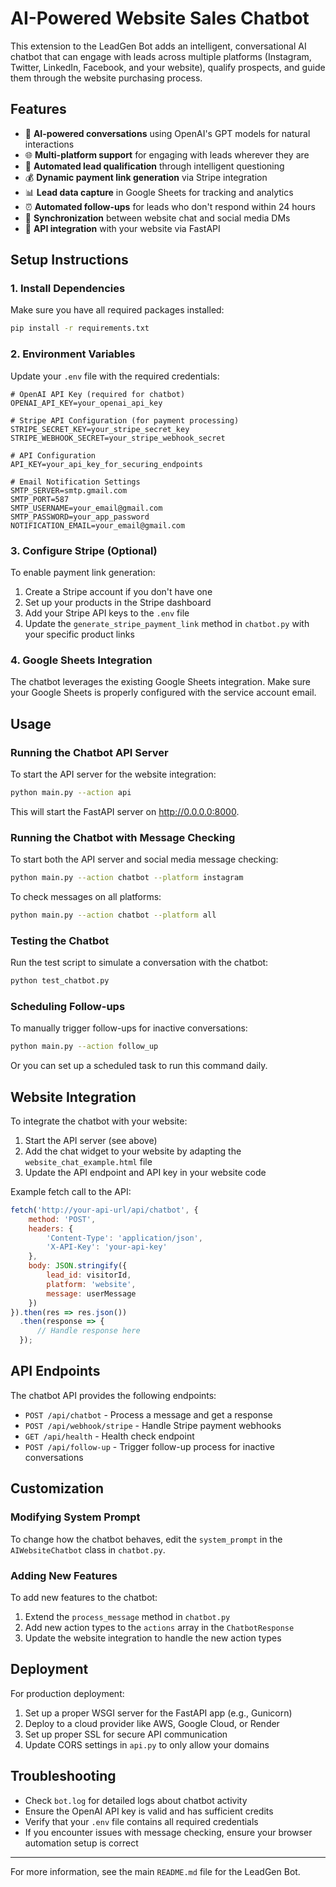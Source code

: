 # AI-Powered Website Sales Chatbot

This extension to the LeadGen Bot adds an intelligent, conversational AI chatbot that can engage with leads across multiple platforms (Instagram, Twitter, LinkedIn, Facebook, and your website), qualify prospects, and guide them through the website purchasing process.

## Features

- 🤖 **AI-powered conversations** using OpenAI's GPT models for natural interactions
- 🌐 **Multi-platform support** for engaging with leads wherever they are
- 💬 **Automated lead qualification** through intelligent questioning
- 💰 **Dynamic payment link generation** via Stripe integration
- 📊 **Lead data capture** in Google Sheets for tracking and analytics
- ⏰ **Automated follow-ups** for leads who don't respond within 24 hours
- 🔄 **Synchronization** between website chat and social media DMs
- 🔌 **API integration** with your website via FastAPI

## Setup Instructions

### 1. Install Dependencies

Make sure you have all required packages installed:

```bash
pip install -r requirements.txt
```

### 2. Environment Variables

Update your `.env` file with the required credentials:

```
# OpenAI API Key (required for chatbot)
OPENAI_API_KEY=your_openai_api_key

# Stripe API Configuration (for payment processing)
STRIPE_SECRET_KEY=your_stripe_secret_key
STRIPE_WEBHOOK_SECRET=your_stripe_webhook_secret

# API Configuration
API_KEY=your_api_key_for_securing_endpoints

# Email Notification Settings
SMTP_SERVER=smtp.gmail.com
SMTP_PORT=587
SMTP_USERNAME=your_email@gmail.com
SMTP_PASSWORD=your_app_password
NOTIFICATION_EMAIL=your_email@gmail.com
```

### 3. Configure Stripe (Optional)

To enable payment link generation:

1. Create a Stripe account if you don't have one
2. Set up your products in the Stripe dashboard
3. Add your Stripe API keys to the `.env` file
4. Update the `generate_stripe_payment_link` method in `chatbot.py` with your specific product links

### 4. Google Sheets Integration

The chatbot leverages the existing Google Sheets integration. Make sure your Google Sheets is properly configured with the service account email.

## Usage

### Running the Chatbot API Server

To start the API server for the website integration:

```bash
python main.py --action api
```

This will start the FastAPI server on http://0.0.0.0:8000.

### Running the Chatbot with Message Checking

To start both the API server and social media message checking:

```bash
python main.py --action chatbot --platform instagram
```

To check messages on all platforms:

```bash
python main.py --action chatbot --platform all
```

### Testing the Chatbot

Run the test script to simulate a conversation with the chatbot:

```bash
python test_chatbot.py
```

### Scheduling Follow-ups

To manually trigger follow-ups for inactive conversations:

```bash
python main.py --action follow_up
```

Or you can set up a scheduled task to run this command daily.

## Website Integration

To integrate the chatbot with your website:

1. Start the API server (see above)
2. Add the chat widget to your website by adapting the `website_chat_example.html` file
3. Update the API endpoint and API key in your website code

Example fetch call to the API:

```javascript
fetch('http://your-api-url/api/chatbot', {
    method: 'POST',
    headers: {
        'Content-Type': 'application/json',
        'X-API-Key': 'your-api-key'
    },
    body: JSON.stringify({
        lead_id: visitorId,
        platform: 'website',
        message: userMessage
    })
}).then(res => res.json())
  .then(response => {
      // Handle response here
  });
```

## API Endpoints

The chatbot API provides the following endpoints:

- `POST /api/chatbot` - Process a message and get a response
- `POST /api/webhook/stripe` - Handle Stripe payment webhooks
- `GET /api/health` - Health check endpoint
- `POST /api/follow-up` - Trigger follow-up process for inactive conversations

## Customization

### Modifying System Prompt

To change how the chatbot behaves, edit the `system_prompt` in the `AIWebsiteChatbot` class in `chatbot.py`.

### Adding New Features

To add new features to the chatbot:

1. Extend the `process_message` method in `chatbot.py`
2. Add new action types to the `actions` array in the `ChatbotResponse`
3. Update the website integration to handle the new action types

## Deployment

For production deployment:

1. Set up a proper WSGI server for the FastAPI app (e.g., Gunicorn)
2. Deploy to a cloud provider like AWS, Google Cloud, or Render
3. Set up proper SSL for secure API communication
4. Update CORS settings in `api.py` to only allow your domains

## Troubleshooting

- Check `bot.log` for detailed logs about chatbot activity
- Ensure the OpenAI API key is valid and has sufficient credits
- Verify that your `.env` file contains all required credentials
- If you encounter issues with message checking, ensure your browser automation setup is correct

---

For more information, see the main `README.md` file for the LeadGen Bot. 